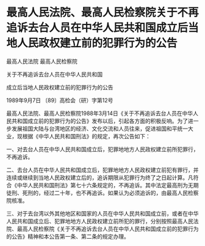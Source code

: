 # 最高人民法院、最高人民检察院关于不再追诉去台人员在中华人民共和国成立后当地人民政权建立前的犯罪行为的公告

<!-- INFO END -->

最高人民法院 最高人民检察院

关于不再追诉去台人员在中华人民共和国

成立后当地人民政权建立前的犯罪行为的公告

1989年9月7日 〔89〕高检会（研）字第12号

最高人民法院、最高人民检察院1988年3月14日《关于不再追诉去台人员在中华人民共和国成立前的犯罪行为的公告》发布以后，引起各方面的积极反响。为了进一步发展祖国大陆与台湾地区的经济、文化交流和人员往来，促进祖国和平统一大业，现根据《中华人民共和国刑法》的规定，再次公告如下：

一、对去台人员在中华人民共和国成立后，犯罪地地方人民政权建立前所犯罪行，不再追诉。

二、去台人员在中华人民共和国成立后，犯罪地地方人民政权建立前犯有罪行，并连续或继续到当地人民政权建立后的，追诉期限从犯罪行为终了之日起计算。凡符合《中华人民共和国刑法》第七十六条规定的，不再追诉。其中法定最高刑为无期徒刑、死刑的，经过二十年，也不再追诉。如果认为必须追诉的，由最高人民检察院核准。

三、对于去台湾以外其他地区和国家的人员在中华人民共和国成立前，或者在中华人民共和国成立后、犯罪地地方人民政权建立前所犯的罪行，分别按照最高人民法院、最高人民检察院《关于不再追诉去台人员在中华人民共和国成立前的犯罪行为的公告》精神和本公告第一条、第二条的规定办理。

